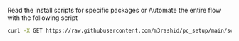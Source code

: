 Read the install scripts for specific packages or Automate the entire flow with the following script
```bash
curl -X GET https://raw.githubusercontent.com/m3rashid/pc_setup/main/scripts/init.sh | bash
```
